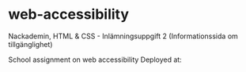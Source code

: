 # web-accessibility
Nackademin, HTML &amp; CSS - Inlämningsuppgift 2 (Informationssida om tillgänglighet)

School assignment on web accessibility
Deployed at: 
